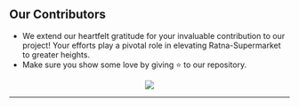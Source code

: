 ## Our Contributors

- We extend our heartfelt gratitude for your invaluable contribution to our project! Your efforts play a pivotal role in elevating Ratna-Supermarket to greater heights.
- Make sure you show some love by giving ⭐ to our repository.

<div align="center">
  <a href="https://github.com/Aeitheris1821/dsa">
    <img src="https://contrib.rocks/image?repo=Aeitheris1821/dsa&&max=1000&&cachebust=1" />
  </a>
</div>

---
